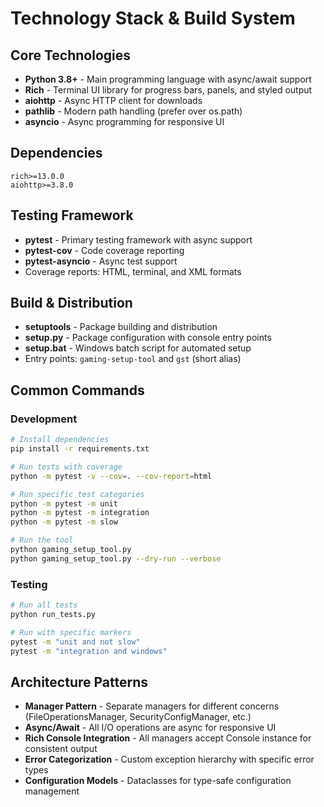 # Technology Stack & Build System

## Core Technologies
- **Python 3.8+** - Main programming language with async/await support
- **Rich** - Terminal UI library for progress bars, panels, and styled output
- **aiohttp** - Async HTTP client for downloads
- **pathlib** - Modern path handling (prefer over os.path)
- **asyncio** - Async programming for responsive UI

## Dependencies
```
rich>=13.0.0
aiohttp>=3.8.0
```

## Testing Framework
- **pytest** - Primary testing framework with async support
- **pytest-cov** - Code coverage reporting
- **pytest-asyncio** - Async test support
- Coverage reports: HTML, terminal, and XML formats

## Build & Distribution
- **setuptools** - Package building and distribution
- **setup.py** - Package configuration with console entry points
- **setup.bat** - Windows batch script for automated setup
- Entry points: `gaming-setup-tool` and `gst` (short alias)

## Common Commands

### Development
```bash
# Install dependencies
pip install -r requirements.txt

# Run tests with coverage
python -m pytest -v --cov=. --cov-report=html

# Run specific test categories
python -m pytest -m unit
python -m pytest -m integration
python -m pytest -m slow

# Run the tool
python gaming_setup_tool.py
python gaming_setup_tool.py --dry-run --verbose
```

### Testing
```bash
# Run all tests
python run_tests.py

# Run with specific markers
pytest -m "unit and not slow"
pytest -m "integration and windows"
```

## Architecture Patterns
- **Manager Pattern** - Separate managers for different concerns (FileOperationsManager, SecurityConfigManager, etc.)
- **Async/Await** - All I/O operations are async for responsive UI
- **Rich Console Integration** - All managers accept Console instance for consistent output
- **Error Categorization** - Custom exception hierarchy with specific error types
- **Configuration Models** - Dataclasses for type-safe configuration management